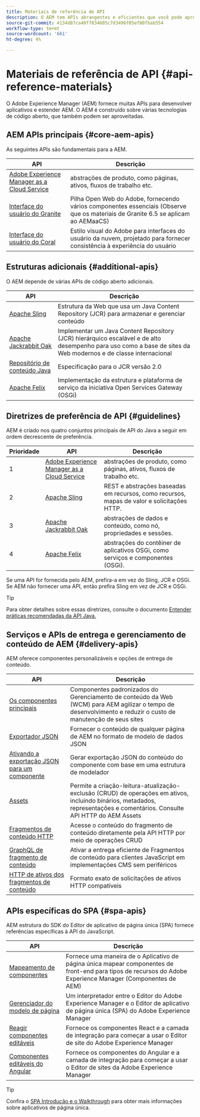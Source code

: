 ```yaml
---
title: Materiais de referência de API
description: O AEM tem APIs abrangentes e eficientes que você pode aproveitar para o seu projeto de experiência digital.
source-git-commit: 4134d87ca40f7834605c7d3496f05ef80fbab554
workflow-type: tm+mt
source-wordcount: '661'
ht-degree: 4%

---
```


# Materiais de referência de API {#api-reference-materials}

O Adobe Experience Manager (AEM) fornece muitas APIs para desenvolver aplicativos e estender AEM. O AEM é construído sobre várias tecnologias de código aberto, que também podem ser aproveitadas.

## AEM APIs principais {#core-aem-apis}

As seguintes APIs são fundamentais para a AEM.

| API | Descrição |
|---|---|
| [Adobe Experience Manager as a Cloud Service](https://docs.adobe.com/content/help/en/experience-manager-cloud-service-javadoc/index.html) | abstrações de produto, como páginas, ativos, fluxos de trabalho etc. |
| [Interface do usuário do Granite](https://helpx.adobe.com/experience-manager/6-5/sites/developing/using/reference-materials/granite-ui/api/jcr_root/libs/granite/ui/index.html#) | Pilha Open Web do Adobe, fornecendo vários componentes essenciais (Observe que os materiais de Granite 6.5 se aplicam ao AEMaaCS) |
| [Interface do usuário do Coral](https://opensource.adobe.com/coral-spectrum/documentation/) | Estilo visual do Adobe para interfaces do usuário da nuvem, projetado para fornecer consistência à experiência do usuário |

<!---
|Editor core JavaScript API reference|Provides all the base objects and concepts to support authoring of content resources|
--->

## Estruturas adicionais {#additional-apis}

O AEM depende de várias APIs de código aberto adicionais.

| API | Descrição |
|---|---|
| [Apache Sling](https://sling.apache.org/apidocs/sling11/) | Estrutura da Web que usa um Java Content Repository (JCR) para armazenar e gerenciar conteúdo |
| [Apache Jackrabbit Oak](http://jackrabbit.apache.org/oak/docs/oak_api/overview.html) | Implementar um Java Content Repository (JCR) hierárquico escalável e de alto desempenho para uso como a base de sites da Web modernos e de classe internacional |
| [Repositório de conteúdo Java](https://docs.adobe.com/content/docs/en/spec/javax.jcr/javadocs/jcr-2.0/index.html) | Especificação para o JCR versão 2.0 |
| [Apache Felix](https://felix.apache.org) | Implementação da estrutura e plataforma de serviço da iniciativa Open Services Gateway (OSGi) |

## Diretrizes de preferência de API {#guidelines}

AEM é criado nos quatro conjuntos principais de API do Java a seguir em ordem decrescente de preferência.

| Prioridade | API | Descrição |
|---|---|---|
| 1 | [Adobe Experience Manager as a Cloud Service](https://docs.adobe.com/content/help/en/experience-manager-cloud-service-javadoc/index.html) | abstrações de produto, como páginas, ativos, fluxos de trabalho etc. |
| 2 | [Apache Sling](https://sling.apache.org/apidocs/sling11/) | REST e abstrações baseadas em recursos, como recursos, mapas de valor e solicitações HTTP. |
| 3 | [Apache Jackrabbit Oak](http://jackrabbit.apache.org/oak/docs/oak_api/overview.html) | abstrações de dados e conteúdo, como nó, propriedades e sessões. |
| 4 | [Apache Felix](https://felix.apache.org/) | abstrações do contêiner de aplicativos OSGi, como serviços e componentes (OSGi). |

Se uma API for fornecida pelo AEM, prefira-a em vez do Sling, JCR e OSGi. Se AEM não fornecer uma API, então prefira Sling em vez de JCR e OSGi.

>[!TIP]
>
>Para obter detalhes sobre essas diretrizes, consulte o documento [Entender práticas recomendadas da API Java.](https://experienceleague.adobe.com/docs/experience-manager-learn/foundation/development/understand-java-api-best-practices.html)

## Serviços e APIs de entrega e gerenciamento de conteúdo de AEM {#delivery-apis}

AEM oferece componentes personalizáveis e opções de entrega de conteúdo.

| API | Descrição |
|---|---|
| [Os componentes principais](https://experienceleague.adobe.com/docs/experience-manager-core-components/using/introduction.html?lang=pt-BR) | Componentes padronizados do Gerenciamento de conteúdo da Web (WCM) para AEM agilizar o tempo de desenvolvimento e reduzir o custo de manutenção de seus sites |
| [Exportador JSON](/help/implementing/developing/components/json-exporter.md) | Fornecer o conteúdo de qualquer página de AEM no formato de modelo de dados JSON |
| [Ativando a exportação JSON para um componente](/help/implementing/developing/components/enabling-json-exporter.md) | Gerar exportação JSON do conteúdo do componente com base em uma estrutura de modelador |
| [Assets](/help/assets/mac-api-assets.md) | Permite a criação-leitura-atualização-exclusão (CRUD) de operações em ativos, incluindo binários, metadados, representações e comentários. Consulte API HTTP do AEM Assets |
| [Fragmentos de conteúdo HTTP](/help/assets/content-fragments/assets-api-content-fragments.md) | Acesse o conteúdo do fragmento de conteúdo diretamente pela API HTTP por meio de operações CRUD |
| [GraphQL de fragmento de conteúdo](/help/assets/content-fragments/graphql-api-content-fragments.md) | Ativar a entrega eficiente de Fragmentos de conteúdo para clientes JavaScript em implementações CMS sem periféricos |
| [HTTP de ativos dos fragmentos de conteúdo](https://experienceleague.adobe.com/docs/experience-manager-cloud-service/assets/admin/mac-api-assets.html) | Formato exato de solicitações de ativos HTTP compatíveis |

## APIs específicas do SPA {#spa-apis}

AEM estrutura do SDK do Editor de aplicativo de página única (SPA) fornece referências específicas à API do JavaScript.

| API | Descrição |
|---|---|
| [Mapeamento de componentes](https://www.npmjs.com/package/@adobe/aem-spa-component-mapping) | Fornece uma maneira de o Aplicativo de página única mapear componentes de front-end para tipos de recursos do Adobe Experience Manager (Componentes de AEM) |
| [Gerenciador do modelo de página](https://www.npmjs.com/package/@adobe/aem-spa-page-model-manager) | Um interpretador entre o Editor do Adobe Experience Manager e o Editor de aplicativo de página única (SPA) do Adobe Experience Manager |
| [Reagir componentes editáveis](https://www.npmjs.com/package/@adobe/aem-react-editable-components) | Fornece os componentes React e a camada de integração para começar a usar o Editor de site do Adobe Experience Manager |
| [Componentes editáveis do Angular](https://www.npmjs.com/package/@adobe/aem-angular-editable-components) | Fornece os componentes do Angular e a camada de integração para começar a usar o Editor de sites da Adobe Experience Manager |

>[!TIP]
>
>Confira o [SPA Introdução e o Walkthrough](/help/implementing/developing/hybrid/introduction.md) para obter mais informações sobre aplicativos de página única.
